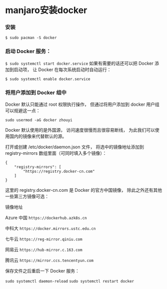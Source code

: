 # manjaro安装docker
### 安装
`$ sudo pacman -S docker`
### 启动 Docker 服务：

`$ sudo systemctl start docker.service`
如果有需要的话还可以把 Docker 添加到启动项， 让 Docker 在每次系统启动时自动运行：

`$ sudo systemctl enable docker.service`
### 将用户添加到 Docker 组中

Docker 默认只能通过 root 权限执行操作， 但通过将用户添加到 docker 用户组可以规避这一点：

`sudo usermod -aG docker zhouyi`

Docker 默认使用的是外国源， 访问速度很慢而且很容易断线， 为此我们可以使用国内的镜像来代替默认的源。

打开或创建 /etc/docker/daemon.json 文件， 将选中的镜像地址添加到 registry-mirrors 数组里面（可同时填入多个镜像）：
```
{
    "registry-mirrors": [
        "https://registry.docker-cn.com"
    ]
}
```
这里的 registry.docker-cn.com 是 Docker 的官方中国镜像， 除此之外还有其他一些第三方镜像可选：

镜像地址

Azure 中国 `https://dockerhub.azk8s.cn`

中科大 `https://docker.mirrors.ustc.edu.cn`

七牛云 `https://reg-mirror.qiniu.com`

网易云 `https://hub-mirror.c.163.com`

腾讯云 `https://mirror.ccs.tencentyun.com`

保存文件之后重启一下 Docker 服务：

`sudo systemctl daemon-reload`
`sudo systemctl restart docker`